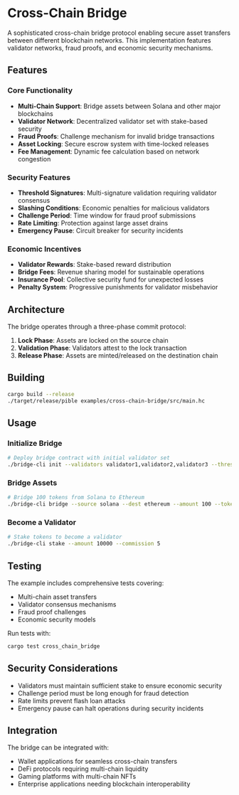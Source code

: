 # Cross-Chain Bridge

A sophisticated cross-chain bridge protocol enabling secure asset transfers between different blockchain networks. This implementation features validator networks, fraud proofs, and economic security mechanisms.

## Features

### Core Functionality
- **Multi-Chain Support**: Bridge assets between Solana and other major blockchains
- **Validator Network**: Decentralized validator set with stake-based security
- **Fraud Proofs**: Challenge mechanism for invalid bridge transactions
- **Asset Locking**: Secure escrow system with time-locked releases
- **Fee Management**: Dynamic fee calculation based on network congestion

### Security Features
- **Threshold Signatures**: Multi-signature validation requiring validator consensus
- **Slashing Conditions**: Economic penalties for malicious validators
- **Challenge Period**: Time window for fraud proof submissions
- **Rate Limiting**: Protection against large asset drains
- **Emergency Pause**: Circuit breaker for security incidents

### Economic Incentives
- **Validator Rewards**: Stake-based reward distribution
- **Bridge Fees**: Revenue sharing model for sustainable operations
- **Insurance Pool**: Collective security fund for unexpected losses
- **Penalty System**: Progressive punishments for validator misbehavior

## Architecture

The bridge operates through a three-phase commit protocol:
1. **Lock Phase**: Assets are locked on the source chain
2. **Validation Phase**: Validators attest to the lock transaction
3. **Release Phase**: Assets are minted/released on the destination chain

## Building

```bash
cargo build --release
./target/release/pible examples/cross-chain-bridge/src/main.hc
```

## Usage

### Initialize Bridge
```bash
# Deploy bridge contract with initial validator set
./bridge-cli init --validators validator1,validator2,validator3 --threshold 2
```

### Bridge Assets
```bash
# Bridge 100 tokens from Solana to Ethereum
./bridge-cli bridge --source solana --dest ethereum --amount 100 --token USDC
```

### Become a Validator
```bash
# Stake tokens to become a validator
./bridge-cli stake --amount 10000 --commission 5
```

## Testing

The example includes comprehensive tests covering:
- Multi-chain asset transfers
- Validator consensus mechanisms
- Fraud proof challenges
- Economic security models

Run tests with:
```bash
cargo test cross_chain_bridge
```

## Security Considerations

- Validators must maintain sufficient stake to ensure economic security
- Challenge period must be long enough for fraud detection
- Rate limits prevent flash loan attacks
- Emergency pause can halt operations during security incidents

## Integration

The bridge can be integrated with:
- Wallet applications for seamless cross-chain transfers
- DeFi protocols requiring multi-chain liquidity
- Gaming platforms with multi-chain NFTs
- Enterprise applications needing blockchain interoperability